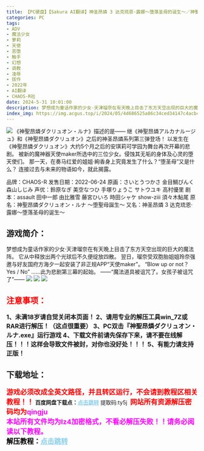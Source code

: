 ```yaml
---
title: 【PC硬盘】【Sakura AI翻译】神圣昂燐 3 达克琉恩·露娜～堕落圣母的诞生～／神聖昂燐ダクリュオン・ルナ ～堕聖母誕生～
categories: PC
tags:
- ADV
- 魔法少女
- 萝莉
- 天使
- 恶堕
- 触手
- 幻想
- 调教
- 凌辱
- 拔作
- 2022年
- AI翻译
- CHAOS-R社
date: 2024-5-31 10:01:00
description: 梦想成为童话作家的少女·天津瑠奈在有天晚上目击了东方天空出现的巨大的魔法阵。它从中释放出两个光球后不久便绽放四散。翌日，瑠奈受双胞胎姐姐玲奈强邀与好友国府方海夕一起安装了非正规APP“天使maker”。“Blow up or not？  Yes / No”……此为悲剧第三幕的起始。——“魔法道具被诅咒了。女孩子被诅咒了”——
index_img: https://img.acgus.top/i/2024/05/4d686525a86c34ced34147c4acb43ce6.webp
---
```

![](https://img.acgus.top/i/2024/05/4d686525a86c34ced34147c4acb43ce6.webp)
《神聖昂燐ダクリュオン・ルナ》描述的是——
继《神聖昂燐アルカナルージュ》和《神聖昂燐ダクリュオン》之后的神圣昂燐系列第三弹登场！
以发生在《神聖昂燐ダクリュオン》大约5个月之后的安琪莉可学园为舞台再次开幕的悲剧。
被新的魔神器天使maker所选中的三位少女。侵蚀其无垢的身体及心灵的堕天使们。
那一天，在奏马红爱的姐姐·絢香身上究竟发生了什么？“堕圣母”又是什么？
连接过去与未来的物语如今，就此揭露。

品牌：CHAOS-R
发售日期：2022-06-24
原画：さいとうつかさ 金目鯛ぴんく 森山しじみ
声优：鈴原なぎ 美空なつひ 手塚りょうこ サトウユキ 高村優里
剧本：assault 田中一郎 由比雅雪 藤宮ひいろ 時田シャケ show-ziii 須々木鮎尾
原名：神聖昂燐ダクリュオン・ルナ ～堕聖母誕生～
又名：神圣昂燐 3 达克琉恩·露娜～堕落圣母的诞生～

## 游戏简介：
梦想成为童话作家的少女·天津瑠奈在有天晚上目击了东方天空出现的巨大的魔法阵。
它从中释放出两个光球后不久便绽放四散。
翌日，瑠奈受双胞胎姐姐玲奈强邀与好友国府方海夕一起安装了非正规APP“天使maker”。
“Blow up or not？
  Yes / No”
……此为悲剧第三幕的起始。
——“魔法道具被诅咒了。女孩子被诅咒了”——
![](https://img.acgus.top/i/2024/05/295dbe5e9b525c4b102391b2849b4170.webp)
![](https://img.acgus.top/i/2024/05/17395b3b444f7cdc7252f5818dfc3f92.webp)
![](https://img.acgus.top/i/2024/05/13507737516db74bb78162970dd51045.webp)






## <font color=#FF0000 >注意事项：</font>
<font size=3><b>1、未满18岁请自觉关闭本页面！
2、请用专业的解压工具win_7Z或RAR进行解压！（这点很重要）
3、PC双击『神聖昂燐ダクリュオン・ルナ.exe』运行游戏
4、下载文件前请先保存下来，请不要在线解压！！！这样会导致文件被封，对你也没好处！！！
5、有能力请支持正版！</b></font>

## 下载地址：
<font color=#FF0000 size=4>**游戏必须改成全英文路径，并且转区运行，不会请到教程区相关教程！！**</font>
<b>百度网盘下载点：</b><a href="https://pan.baidu.com/s/1lgTxn-eRo162HUCSmOU5Rw?pwd=ty5j" style="color: #87CEEB;"><b>点击跳转</b></a> 提取码:ty5j
<a style="padding: 0" href="https://post.qingju.org/AD/"><img style="max-width:100%" src="https://img.acgus.top/i/2024/07/478f689b8021d8d499ab43d21acf137a.gif" alt=""></a>
<b><font color=#FF0000 size=4>网站所有资源解压密码均为</b></font><b><font color=#FF00FF size=4>qingju</font><font color=#FF0000 ></font></b><br><b><font color=#FF00FF size=4>本站所有文件均为lz4加密格式，不看必解压失败！！请务必阅读以下教程。</b></font><br><b><font color=#000 size=4>解压教程：</b><a href="https://post.qingju.org/tutorial/000/" style="color: #87CEEB;"><b>点击跳转</b></a>